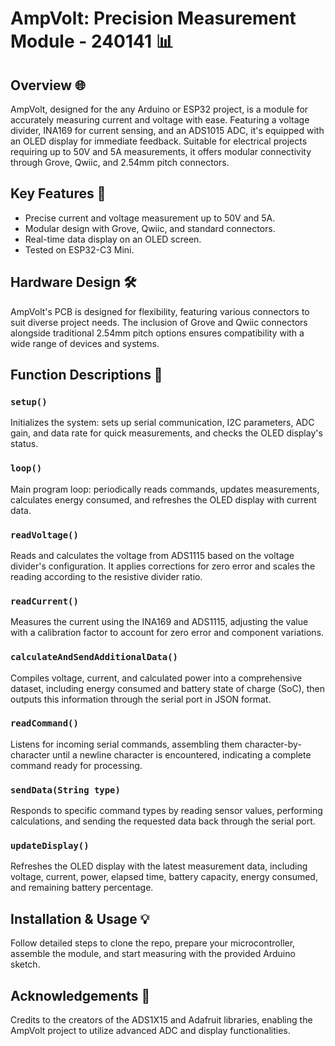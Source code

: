 # AmpVolt: Precision Measurement Module - 240141 📊

## Overview 🌐
AmpVolt, designed for the any Arduino or ESP32 project, is a  module for accurately measuring current and voltage with ease. Featuring a voltage divider, INA169 for current sensing, and an ADS1015 ADC, it's equipped with an OLED display for immediate feedback. Suitable for electrical projects requiring up to 50V and 5A measurements, it offers modular connectivity through Grove, Qwiic, and 2.54mm pitch connectors.

## Key Features 🚀
- Precise current and voltage measurement up to 50V and 5A.
- Modular design with Grove, Qwiic, and standard connectors.
- Real-time data display on an OLED screen.
- Tested on ESP32-C3 Mini.

## Hardware Design 🛠️
AmpVolt's PCB is designed for flexibility, featuring various connectors to suit diverse project needs. The inclusion of Grove and Qwiic connectors alongside traditional 2.54mm pitch options ensures compatibility with a wide range of devices and systems.

## Function Descriptions 📖

### `setup()`
Initializes the system: sets up serial communication, I2C parameters, ADC gain, and data rate for quick measurements, and checks the OLED display's status.

### `loop()`
Main program loop: periodically reads commands, updates measurements, calculates energy consumed, and refreshes the OLED display with current data.

### `readVoltage()`
Reads and calculates the voltage from ADS1115 based on the voltage divider's configuration. It applies corrections for zero error and scales the reading according to the resistive divider ratio.

### `readCurrent()`
Measures the current using the INA169 and ADS1115, adjusting the value with a calibration factor to account for zero error and component variations.

### `calculateAndSendAdditionalData()`
Compiles voltage, current, and calculated power into a comprehensive dataset, including energy consumed and battery state of charge (SoC), then outputs this information through the serial port in JSON format.

### `readCommand()`
Listens for incoming serial commands, assembling them character-by-character until a newline character is encountered, indicating a complete command ready for processing.

### `sendData(String type)`
Responds to specific command types by reading sensor values, performing calculations, and sending the requested data back through the serial port.

### `updateDisplay()`
Refreshes the OLED display with the latest measurement data, including voltage, current, power, elapsed time, battery capacity, energy consumed, and remaining battery percentage.

## Installation & Usage 💡
Follow detailed steps to clone the repo, prepare your microcontroller, assemble the module, and start measuring with the provided Arduino sketch.

## Acknowledgements 🙏
Credits to the creators of the ADS1X15 and Adafruit libraries, enabling the AmpVolt project to utilize advanced ADC and display functionalities.
